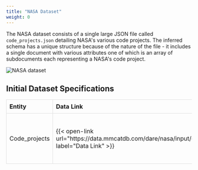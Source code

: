 ```yaml
---
title: "NASA Dataset"
weight: 0
---
```


The NASA dataset consists of a single large JSON file called `code_projects.json` detailing NASA's various code projects. The inferred schema has a unique structure because of the nature of the file - it includes a single document with various attributes one of which is an array of subdocuments each representing a NASA's code project.

![NASA dataset](/img/nasa-dataset-sk.png)

## Initial Dataset Specifications

<table style="width: 100%; border-collapse: collapse; text-align: left;">
  <thead>
    <tr>
      <th style="border: 1px solid #ddd; padding: 8px;">Entity</th>
      <th style="border: 1px solid #ddd; padding: 8px;">Data Link</th>
      <th style="border: 1px solid #ddd; padding: 8px;">Mapping</th>
    </tr>
  </thead>
  <tbody>
    <tr>
      <td style="border: 1px solid #ddd; padding: 8px;">Code_projects</td>
      <td style="border: 1px solid #ddd; padding: 8px;">{{< open-link url="https://data.mmcatdb.com/dare/nasa/input/code_projects.json" label="Data Link" >}}</td>
      <td style="border: 1px solid #ddd; padding: 8px;">{{< show-code id="1" file="nasa/nasa-in" label="Mapping" >}}</td>
    </tr>
  </tbody>
</table>
